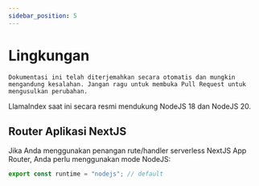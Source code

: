 ```yaml
---
sidebar_position: 5
---
```


# Lingkungan

`Dokumentasi ini telah diterjemahkan secara otomatis dan mungkin mengandung kesalahan. Jangan ragu untuk membuka Pull Request untuk mengusulkan perubahan.`

LlamaIndex saat ini secara resmi mendukung NodeJS 18 dan NodeJS 20.

## Router Aplikasi NextJS

Jika Anda menggunakan penangan rute/handler serverless NextJS App Router, Anda perlu menggunakan mode NodeJS:

```js
export const runtime = "nodejs"; // default
```

